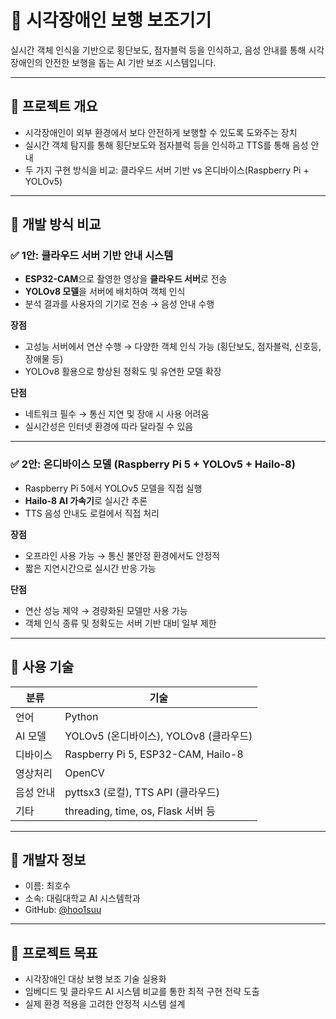 # 🦯 시각장애인 보행 보조기기

실시간 객체 인식을 기반으로 횡단보도, 점자블럭 등을 인식하고, 음성 안내를 통해 시각장애인의 안전한 보행을 돕는 AI 기반 보조 시스템입니다.

---

## 🧠 프로젝트 개요

- 시각장애인이 외부 환경에서 보다 안전하게 보행할 수 있도록 도와주는 장치
- 실시간 객체 탐지를 통해 횡단보도와 점자블럭 등을 인식하고 TTS를 통해 음성 안내
- 두 가지 구현 방식을 비교: 클라우드 서버 기반 vs 온디바이스(Raspberry Pi + YOLOv5)

---

## 🔁 개발 방식 비교

### ✅ 1안: 클라우드 서버 기반 안내 시스템  
- **ESP32-CAM**으로 촬영한 영상을 **클라우드 서버**로 전송  
- **YOLOv8 모델**을 서버에 배치하여 객체 인식  
- 분석 결과를 사용자의 기기로 전송 → 음성 안내 수행

**장점**
- 고성능 서버에서 연산 수행 → 다양한 객체 인식 가능 (횡단보도, 점자블럭, 신호등, 장애물 등)  
- YOLOv8 활용으로 향상된 정확도 및 유연한 모델 확장

**단점**
- 네트워크 필수 → 통신 지연 및 장애 시 사용 어려움  
- 실시간성은 인터넷 환경에 따라 달라질 수 있음

---

### ✅ 2안: 온디바이스 모델 (Raspberry Pi 5 + YOLOv5 + Hailo-8)  
- Raspberry Pi 5에서 YOLOv5 모델을 직접 실행  
- **Hailo-8 AI 가속기**로 실시간 추론  
- TTS 음성 안내도 로컬에서 직접 처리

**장점**
- 오프라인 사용 가능 → 통신 불안정 환경에서도 안정적  
- 짧은 지연시간으로 실시간 반응 가능

**단점**
- 연산 성능 제약 → 경량화된 모델만 사용 가능  
- 객체 인식 종류 및 정확도는 서버 기반 대비 일부 제한

---

## 🔧 사용 기술

| 분류 | 기술 |
|------|------|
| 언어 | Python |
| AI 모델 | YOLOv5 (온디바이스), YOLOv8 (클라우드) |
| 디바이스 | Raspberry Pi 5, ESP32-CAM, Hailo-8 |
| 영상처리 | OpenCV |
| 음성 안내 | pyttsx3 (로컬), TTS API (클라우드) |
| 기타 | threading, time, os, Flask 서버 등 |

---

## 👤 개발자 정보

- 이름: 최호수  
- 소속: 대림대학교 AI 시스템학과  
- GitHub: [@hoo1suu](https://github.com/hoo1suu)

---

## 📌 프로젝트 목표

- 시각장애인 대상 보행 보조 기술 실용화
- 임베디드 및 클라우드 AI 시스템 비교를 통한 최적 구현 전략 도출
- 실제 환경 적용을 고려한 안정적 시스템 설계
